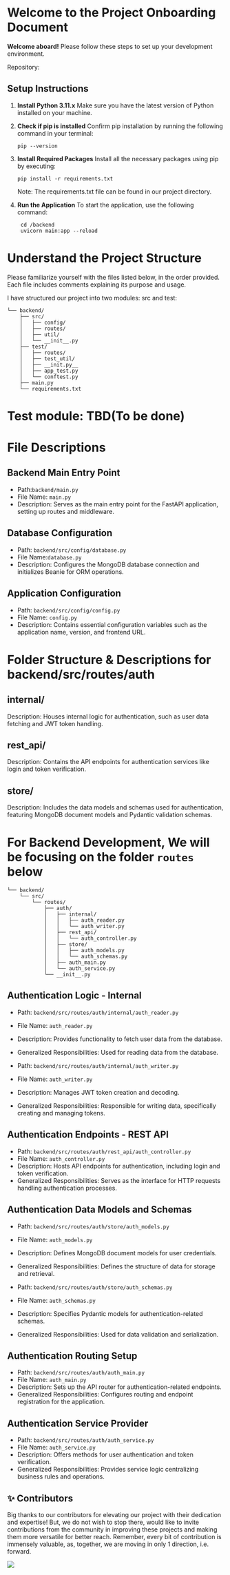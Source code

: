 # Welcome to the Project Onboarding Document

**Welcome aboard!** Please follow these steps to set up your development environment.

Repository:

## Setup Instructions

1.  **Install Python 3.11.x**
    Make sure you have the latest version of Python installed on your machine.

2.  **Check if pip is installed**
    Confirm pip installation by running the following command in your terminal:

    ```shell
    pip --version

    ```

3.  **Install Required Packages**
    Install all the necessary packages using pip by executing:

    ```shell
    pip install -r requirements.txt
    ```

    Note: The requirements.txt file can be found in our project directory.

4.  **Run the Application**
    To start the application, use the following command:

         cd /backend  
         uvicorn main:app --reload

# Understand the Project Structure

Please familiarize yourself with the files listed below, in the order provided. Each file includes comments explaining its purpose and usage.

I have structured our project into two modules: src and test:

```
└── backend/
    ├── src/
    │   ├── config/
    │   ├── routes/
    │   ├── util/
    │   └── __init__.py
    ├── test/
    │   ├── routes/
    │   ├── test_util/
    │   ├── __init.py__
    │   ├── app_test.py
    │   └── conftest.py
    ├── main.py
    └── requirements.txt
```

# Test module: TBD(To be done)

# File Descriptions

## Backend Main Entry Point

- Path:`backend/main.py`
- File Name: `main.py`
- Description: Serves as the main entry point for the FastAPI application, setting up routes and middleware.

## Database Configuration

- Path: `backend/src/config/database.py`
- File Name:`database.py`
- Description: Configures the MongoDB database connection and initializes Beanie for ORM operations.

## Application Configuration

- Path: `backend/src/config/config.py`
- File Name: `config.py`
- Description: Contains essential configuration variables such as the application name, version, and frontend URL.

# Folder Structure & Descriptions for backend/src/routes/auth

## internal/

Description: Houses internal logic for authentication, such as user data fetching and JWT token handling.

## rest_api/

Description: Contains the API endpoints for authentication services like login and token verification.

## store/

Description: Includes the data models and schemas used for authentication, featuring MongoDB document models and Pydantic validation schemas.

# For Backend Development, We will be focusing on the folder `routes` below

```
└── backend/
    └── src/
        └── routes/
            ├── auth/
            │   ├── internal/
            │   │   ├── auth_reader.py
            │   │   └── auth_writer.py
            │   ├── rest_api/
            │   │   └── auth_controller.py
            │   ├── store/
            │   │   ├── auth_models.py
            │   │   └── auth_schemas.py
            │   ├── auth_main.py
            │   └── auth_service.py
            └── __init__.py
```

## Authentication Logic - Internal

- Path: `backend/src/routes/auth/internal/auth_reader.py`
- File Name: `auth_reader.py`
- Description: Provides functionality to fetch user data from the database.
- Generalized Responsibilities: Used for reading data from the database.

- Path: `backend/src/routes/auth/internal/auth_writer.py`
- File Name: `auth_writer.py`
- Description: Manages JWT token creation and decoding.
- Generalized Responsibilities: Responsible for writing data, specifically creating and managing tokens.

## Authentication Endpoints - REST API

- Path: `backend/src/routes/auth/rest_api/auth_controller.py`
- File Name: `auth_controller.py`
- Description: Hosts API endpoints for authentication, including login and token verification.
- Generalized Responsibilities: Serves as the interface for HTTP requests handling authentication processes.

## Authentication Data Models and Schemas

- Path: `backend/src/routes/auth/store/auth_models.py`
- File Name: `auth_models.py`
- Description: Defines MongoDB document models for user credentials.
- Generalized Responsibilities: Defines the structure of data for storage and retrieval.

- Path: `backend/src/routes/auth/store/auth_schemas.py`
- File Name: `auth_schemas.py`
- Description: Specifies Pydantic models for authentication-related schemas.
- Generalized Responsibilities: Used for data validation and serialization.

## Authentication Routing Setup

- Path: `backend/src/routes/auth/auth_main.py`
- File Name: `auth_main.py`
- Description: Sets up the API router for authentication-related endpoints.
- Generalized Responsibilities: Configures routing and endpoint registration for the application.

## Authentication Service Provider

- Path: `backend/src/routes/auth/auth_service.py`
- File Name: `auth_service.py`
- Description: Offers methods for user authentication and token verification.
- Generalized Responsibilities: Provides service logic centralizing business rules and operations.

## ✨ Contributors

Big thanks to our contributors for elevating our project with their dedication and expertise! But, we do not wish to stop there, would like to invite contributions from the community in improving these projects and making them more versatile for better reach. Remember, every bit of contribution is immensely valuable, as, together, we are moving in only 1 direction, i.e. forward. 

<a href="https://github.com/kushxogit/boilerplate-fastapi/graphs/contributors"> 
    <img src="https://contrib.rocks/image?repo=kushxogit/boilerplate-fastapi&max" />
</a>
<br>
<br>
